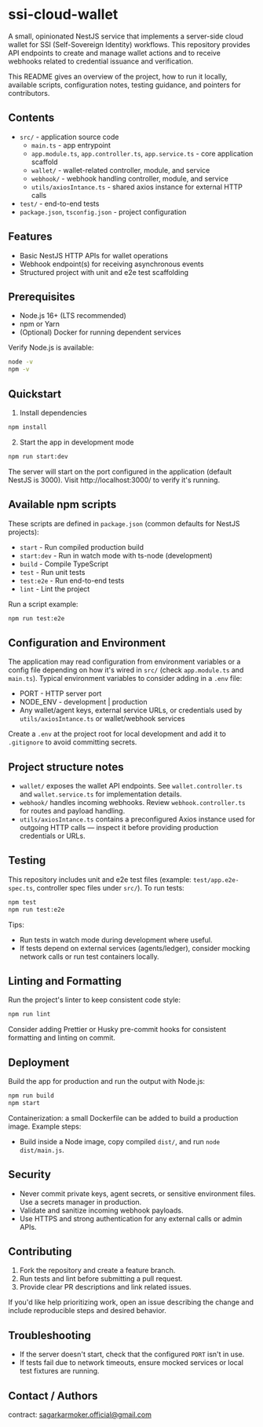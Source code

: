 
# ssi-cloud-wallet

A small, opinionated NestJS service that implements a server-side cloud wallet for SSI (Self-Sovereign Identity) workflows. This repository provides API endpoints to create and manage wallet actions and to receive webhooks related to credential issuance and verification.

This README gives an overview of the project, how to run it locally, available scripts, configuration notes, testing guidance, and pointers for contributors.

## Contents

- `src/` - application source code
	- `main.ts` - app entrypoint
	- `app.module.ts`, `app.controller.ts`, `app.service.ts` - core application scaffold
	- `wallet/` - wallet-related controller, module, and service
	- `webhook/` - webhook handling controller, module, and service
	- `utils/axiosIntance.ts` - shared axios instance for external HTTP calls
- `test/` - end-to-end tests
- `package.json`, `tsconfig.json` - project configuration

## Features

- Basic NestJS HTTP APIs for wallet operations
- Webhook endpoint(s) for receiving asynchronous events
- Structured project with unit and e2e test scaffolding

## Prerequisites

- Node.js 16+ (LTS recommended)
- npm or Yarn
- (Optional) Docker for running dependent services

Verify Node.js is available:

```bash
node -v
npm -v
```

## Quickstart

1. Install dependencies

```bash
npm install
```

2. Start the app in development mode

```bash
npm run start:dev
```

The server will start on the port configured in the application (default NestJS is 3000). Visit http://localhost:3000/ to verify it's running.

## Available npm scripts

These scripts are defined in `package.json` (common defaults for NestJS projects):

- `start` - Run compiled production build
- `start:dev` - Run in watch mode with ts-node (development)
- `build` - Compile TypeScript
- `test` - Run unit tests
- `test:e2e` - Run end-to-end tests
- `lint` - Lint the project

Run a script example:

```bash
npm run test:e2e
```

## Configuration and Environment

The application may read configuration from environment variables or a config file depending on how it's wired in `src/` (check `app.module.ts` and `main.ts`). Typical environment variables to consider adding in a `.env` file:

- PORT - HTTP server port
- NODE_ENV - development | production
- Any wallet/agent keys, external service URLs, or credentials used by `utils/axiosIntance.ts` or wallet/webhook services

Create a `.env` at the project root for local development and add it to `.gitignore` to avoid committing secrets.

## Project structure notes

- `wallet/` exposes the wallet API endpoints. See `wallet.controller.ts` and `wallet.service.ts` for implementation details.
- `webhook/` handles incoming webhooks. Review `webhook.controller.ts` for routes and payload handling.
- `utils/axiosIntance.ts` contains a preconfigured Axios instance used for outgoing HTTP calls — inspect it before providing production credentials or URLs.

## Testing

This repository includes unit and e2e test files (example: `test/app.e2e-spec.ts`, controller spec files under `src/`). To run tests:

```bash
npm test
npm run test:e2e
```

Tips:

- Run tests in watch mode during development where useful.
- If tests depend on external services (agents/ledger), consider mocking network calls or run test containers locally.

## Linting and Formatting

Run the project's linter to keep consistent code style:

```bash
npm run lint
```

Consider adding Prettier or Husky pre-commit hooks for consistent formatting and linting on commit.

## Deployment

Build the app for production and run the output with Node.js:

```bash
npm run build
npm start
```

Containerization: a small Dockerfile can be added to build a production image. Example steps:

- Build inside a Node image, copy compiled `dist/`, and run `node dist/main.js`.

## Security

- Never commit private keys, agent secrets, or sensitive environment files. Use a secrets manager in production.
- Validate and sanitize incoming webhook payloads.
- Use HTTPS and strong authentication for any external calls or admin APIs.

## Contributing

1. Fork the repository and create a feature branch.
2. Run tests and lint before submitting a pull request.
3. Provide clear PR descriptions and link related issues.

If you'd like help prioritizing work, open an issue describing the change and include reproducible steps and desired behavior.

## Troubleshooting

- If the server doesn't start, check that the configured `PORT` isn't in use.
- If tests fail due to network timeouts, ensure mocked services or local test fixtures are running.

## Contact / Authors
contract: sagarkarmoker.official@gmail.com